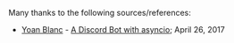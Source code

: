 Many thanks to the following sources/references:

- [Yoan Blanc](https://medium.com/@greut) - [A Discord Bot with asyncio](https://tutorials.botsfloor.com/a-discord-bot-with-asyncio-359a2c99e256); April 26, 2017